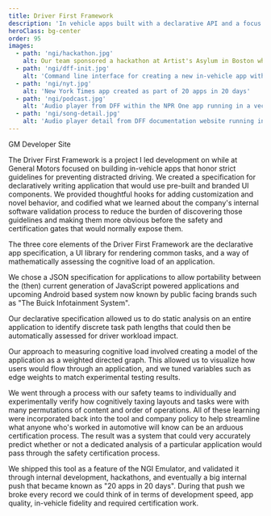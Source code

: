 ```yaml
---
title: Driver First Framework
description: 'In vehicle apps built with a declarative API and a focus on safety'
heroClass: bg-center
order: 95
images: 
  - path: 'ngi/hackathon.jpg'
    alt: Our team sponsored a hackathon at Artist's Asylum in Boston where teams competed to see who could build the most interesting and innnovative in-vehicle apps using our tools
  - path: 'ngi/dff-init.jpg'
    alt: 'Command line interface for creating a new in-vehicle app with the NGI emulator and Driver First Framework'
  - path: 'ngi/nyt.jpg'
    alt: 'New York Times app created as part of 20 apps in 20 days'
  - path: 'ngi/podcast.jpg'
    alt: 'Audio player from DFF within the NPR One app running in a vechile that was created as part of 20 apps in 20 days'
  - path: 'ngi/song-detail.jpg'
    alt: 'Audio player detail from DFF documentation website running in our emulator'
---
```

<StyleLink href="https://developer.gm.com/">GM Developer Site</StyleLink>

The Driver First Framework is a project I led development on while at General Motors focused on building in-vehicle apps that honor strict guidelines for preventing distracted driving. We created a specification for declaratively writing application that would use pre-built and branded UI components. We provided thoughtful hooks for adding customization and novel behavior, and codified what we learned about the company's internal software validation process to reduce the burden of discovering those guidelines and making them more obvious before the safety and certification gates that would normally expose them. 


<image-carousel :images="images"></image-carousel>

The three core elements of the Driver First Framework are the declarative app specification, a UI library for rendering common tasks, and a way of mathematically assessing the cognitive load of an application. 

We chose a JSON specification for applications to allow portability between the (then) current generation of JavaScript powered applications and upcoming Android based system now known by public facing brands such as "The Buick Infotainment System". 

Our declarative specification allowed us to do static analysis on an entire application to identify discrete task path lengths that could then be automatically assessed for driver workload impact. 

Our approach to measuring cognitive load involved creating a model of the application as a weighted directed graph. This allowed us to visualize how users would flow through an application, and we tuned variables such as edge weights to match experimental testing results. 

We went through a process with our safety teams to individually and experimentally verify how cognitively taxing layouts and tasks were with many permutations of content and order of operations. All of these learning were incorporated back into the tool and company policy to help streamline what anyone who's worked in automotive will know can be an arduous certification process. The result was a system that could very accurately predict whether or not a dedicated analysis of a particular application would pass through the safety certification process. 

We shipped this tool as a feature of the NGI Emulator, and validated it through internal development, hackathons, and eventually a big internal push that became known as "20 apps in 20 days". During that push we broke every record we could think of in terms of development speed, app quality, in-vehicle fidelity and required certification work. 
